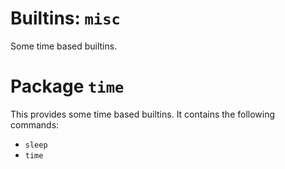 # Builtins: `misc`

Some time based builtins.

# Package `time`

This provides some time based builtins. It contains the following commands:

* `sleep`
* `time`

